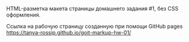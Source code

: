 HTML-разметка макета страницы домашнего задания #1, без CSS оформления.

Ссылка на рабочую страницу созданную при помощи GitHub pages https://tanya-rossip.github.io/goit-markup-hw-01/
